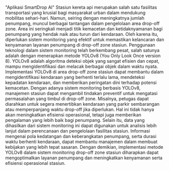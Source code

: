 "Aplikasi SmartDrop AI" 
Stasiun kereta api merupakan salah satu fasilitas transportasi yang krusial bagi masyarakat urban dalam mendukung mobilitas sehari-hari. Namun, seiring dengan meningkatnya jumlah penumpang, muncul berbagai tantangan dalam pengelolaan area drop-off zone. Area ini seringkali menjadi titik kemacetan dan ketidaknyamanan bagi penumpang yang hendak naik atau turun dari kendaraan. Oleh karena itu, diperlukan sistem monitoring yang efektif untuk memastikan kelancaran dan kenyamanan layanan penumpang di drop-off zone stasiun.
Penggunaan teknologi dalam sistem monitoring telah berkembang pesat, salah satunya adalah dengan menerapkan metode YOLOv8 (You Only Look Once version 8). YOLOv8 adalah algoritma deteksi objek yang sangat efisien dan cepat, mampu mengidentifikasi dan melacak berbagai objek dalam waktu nyata. Implementasi YOLOv8 di area drop-off zone stasiun dapat membantu dalam mengidentifikasi kendaraan yang berhenti terlalu lama, mendeteksi kepadatan kendaraan, dan memberikan peringatan dini terhadap potensi kemacetan.
Dengan adanya sistem monitoring berbasis YOLOv8, manajemen stasiun dapat mengambil tindakan preventif untuk mengatasi permasalahan yang timbul di drop-off zone. Misalnya, petugas dapat diarahkan untuk segera menertibkan kendaraan yang parkir sembarangan atau memperpanjang waktu drop-off jika diperlukan. Hal ini tidak hanya akan meningkatkan efisiensi operasional, tetapi juga memberikan pengalaman yang lebih baik bagi penumpang.
Selain itu, data yang dihasilkan dari sistem monitoring ini dapat digunakan untuk analisis lebih lanjut dalam perencanaan dan pengelolaan fasilitas stasiun. Informasi mengenai pola kedatangan dan keberangkatan penumpang, serta durasi waktu berhenti kendaraan, dapat membantu manajemen dalam membuat kebijakan yang lebih tepat sasaran. Dengan demikian, implementasi metode YOLOv8 dalam sistem monitoring drop-off zone stasiun diharapkan dapat mengoptimalkan layanan penumpang dan meningkatkan kenyamanan serta efisiensi operasional stasiun.
